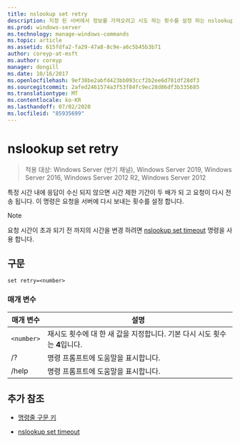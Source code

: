 ```yaml
---
title: nslookup set retry
description: 지정 된 서버에서 정보를 가져오려고 시도 하는 횟수를 설정 하는 nslookup set retry 명령에 대 한 참조 문서입니다.
ms.prod: windows-server
ms.technology: manage-windows-commands
ms.topic: article
ms.assetid: 615fdfa2-fa29-47a8-8c9e-a6c5b45b3b71
author: coreyp-at-msft
ms.author: coreyp
manager: dongill
ms.date: 10/16/2017
ms.openlocfilehash: 9ef38be2abfd423bb093ccf2b2ee6d701df28df3
ms.sourcegitcommit: 2afed2461574a3f53f84fc9ec28d86df3b335685
ms.translationtype: MT
ms.contentlocale: ko-KR
ms.lasthandoff: 07/02/2020
ms.locfileid: "85935699"
---
```

# <a name="nslookup-set-retry"></a>nslookup set retry

> 적용 대상: Windows Server (반기 채널), Windows Server 2019, Windows Server 2016, Windows Server 2012 R2, Windows Server 2012

특정 시간 내에 응답이 수신 되지 않으면 시간 제한 기간이 두 배가 되 고 요청이 다시 전송 됩니다. 이 명령은 요청을 서버에 다시 보내는 횟수를 설정 합니다.

> [!NOTE]
> 요청 시간이 초과 되기 전 까지의 시간을 변경 하려면 [nslookup set timeout](nslookup-set-timeout.md) 명령을 사용 합니다.

## <a name="syntax"></a>구문

```
set retry=<number>
```

### <a name="parameters"></a>매개 변수

| 매개 변수 | 설명 |
| ---------- | ---------- |
| `<number>` | 재시도 횟수에 대 한 새 값을 지정합니다. 기본 다시 시도 횟수는 **4**입니다. |
| /? | 명령 프롬프트에 도움말을 표시합니다. |
| /help | 명령 프롬프트에 도움말을 표시합니다. |

## <a name="additional-references"></a>추가 참조

- [명령줄 구문 키](command-line-syntax-key.md)

- [nslookup set timeout](nslookup-set-timeout.md)
